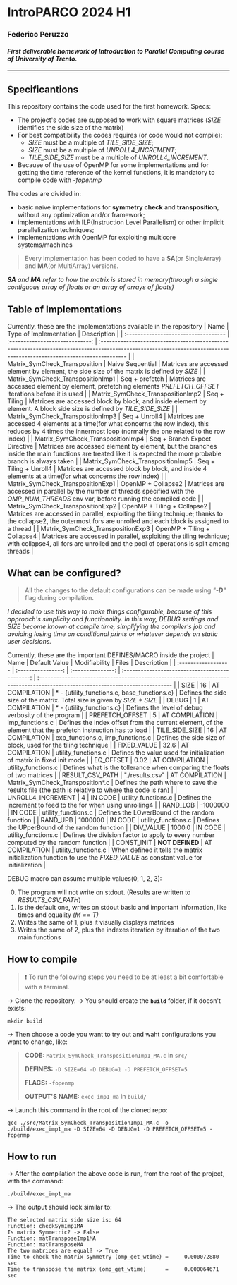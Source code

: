 # IntroPARCO 2024 H1

### Federico Peruzzo

#### _First deliverable homework of Introduction to Parallel Computing course of University of Trento._

---

## Specificantions

This repository contains the code used for the first homework.
Specs:
- The project's codes are supposed to work with square matrices (*SIZE* identifies the side size of the matrix)
- For best compatibility the codes requires (or code would not compile):
  - *SIZE* must be a multiple of *TILE_SIDE_SIZE*;
  - *SIZE* must be a multiple of *UNROLL4_INCREMENT*;
  - *TILE_SIDE_SIZE* must be a multiple of *UNROLL4_INCREMENT*.
- Because of the use of OpenMP for some implementations and for getting the time reference of the kernel functions, it is mandatory to compile code with *\-fopenmp*

The codes are divided in:
- basic naive implementations for **symmetry check** and **transposition**, without any optimization and/or framework;
- implementations with ILP(Instruction Level Parallelism) or other implicit parallelization techniques;
- implementations with OpenMP for exploiting multicore systems/machines

> Every implementation has been coded to have a **SA**(or SingleArray) and **MA**(or MultiArray) versions.

_**SA** and **MA** refer to how the matrix is stored in memory(through a single contiguous array of floats or an array of arrays of floats)_

## Table of Implementations

Currently, these are the implementations available in the repository
| Name                                 | Type of Implementation          | Description                                                                                                                                                            |
| :----------------------------------- | :-----------------------------: | :--------------------------------------------------------------------------------------------------------------------------------------------------------------------- |
| Matrix_SymCheck_Transposition        | Naive Sequential                | Matrices are accessed element by element, the side size of the matrix is defined by *SIZE*                                                                             |
| Matrix_SymCheck_TranspositionImp1    | Seq + prefetch                  | Matrices are accessed element by element, prefetching elements *PREFETCH_OFFSET* iterations before it is used                                                          |
| Matrix_SymCheck_TranspositionImp2    | Seq + Tiling                    | Matrices are accessed block by block, and inside element by element. A block side size is defined by *TILE_SIDE_SIZE*                                                  |
| Matrix_SymCheck_TranspositionImp3    | Seq + Unroll4                   | Matrices are accessed 4 elements at a time(for what concerns the row index), this reduces by 4 times the innermost loop (normally the one related to the row index)    |
| Matrix_SymCheck_TranspositionImp4    | Seq + Branch Expect Directive   | Matrices are accessed element by element, but the branches inside the main functions are treated like it is expected the more probable branch is always taken          |
| Matrix_SymCheck_TranspositionImp5    | Seq + Tiling + Unroll4          | Matrices are accessed block by block, and inside 4 elements at a time(for what concerns the row index)                                                                 |
| Matrix_SymCheck_TranspositionExp1    | OpenMP + Collapse2              | Matrices are accessed in parallel by the number of threads specified with the *OMP_NUM_THREADS* env var, before running the compiled code                              |
| Matrix_SymCheck_TranspositionExp2    | OpenMP + Tiling + Collapse2     | Matrices are accessed in parallel, exploiting the tiling technique; thanks to the collapse2, the outermost fors are unrolled and each block is assigned to a thread    |
| Matrix_SymCheck_TranspositionExp3    | OpenMP + Tiling + Collapse4     | Matrices are accessed in parallel, exploiting the tiling technique; with collapse4, all fors are unrolled and the pool of operations is split among threads            |

## What can be configured?

> All the changes to the default configurations can be made using *"**\-D**"* flag during compilation.

_I decided to use this way to make things configurable, because of this approach's simplicity and functionality._
_In this way, *DEBUG* settings and *SIZE* become known at compile time, simplifying the compiler's job and avoiding losing time on conditional prints or whatever depends on static user decisions._

Currently, these are the important DEFINES/MACRO inside the project
| Name                | Default Value      | Modifiability     | Files                                           | Description                                                                                                                    |
| :------------------ | :----------------: | :---------------: | :---------------------------------------------: | :----------------------------------------------------------------------------------------------------------------------------- |
| SIZE                | 16                 | AT COMPILATION    | \* - {utility_functions.c, base_functions.c}    | Defines the side size of the matrix. Total size is given by _SIZE \* SIZE_                                                     |
| DEBUG               | 1                  | AT COMPILATION    | \* - {utility_functions.c}                      | Defines the level of debug verbosity of the program                                                                            |
| PREFETCH_OFFSET     | 5                  | AT COMPILATION    | imp_functions.c                                 | Defines the index offset from the current element, of the element that the prefetch instruction has to load                    |
| TILE_SIDE_SIZE      | 16                 | AT COMPILATION    | exp_functions.c, imp_functions.c                | Defines the side size of block, used for the tiling technique                                                                  |
| FIXED_VALUE         | 32.6               | AT COMPILATION    | utility_functions.c                             | Defines the value used for initialization of matrix in fixed init mode                                                         |
| EQ_OFFSET           | 0.02               | AT COMPILATION    | utility_functions.c                             | Defines what is the tollerance when comparing the floats of two matrices                                                       |
| RESULT_CSV_PATH     | "./results.csv"    | AT COMPILATION    | Matrix_SymCheck_Transposition\*.c               | Defines the path where to save the results file (the path is relative to where the code is ran)                                |
| UNROLL4_INCREMENT   | 4                  | IN CODE           | utility_functions.c                             | Defines the increment to feed to the for when using unrolling4                                                                 |
| RAND_LOB            | -1000000           | IN CODE           | utility_functions.c                             | Defines the LOwerBound of the random function                                                                                  |
| RAND_UPB            | 1000000            | IN CODE           | utility_functions.c                             | Defines the UPperBound of the random function                                                                                  |
| DIV_VALUE           | 1000.0             | IN CODE           | utility_functions.c                             | Defines the division factor to apply to every number computed by the random function                                           |
| CONST_INIT          | **NOT DEFINED**    | AT COMPILATION    | utility_functions.c                             | When defined it tells the matrix initialization function to use the *FIXED_VALUE* as constant value for initialization         |

DEBUG macro can assume multiple values(0, 1, 2, 3):

0. The program will not write on stdout. (Results are written to *RESULTS_CSV_PATH*)
1. Is the default one, writes on stdout basic and important information, like times and equality _(M == T)_
2. Writes the same of 1, plus it visually displays matrices
3. Writes the same of 2, plus the indexes iteration by iteration of the two main functions

## How to compile

> ❗ To run the following steps you need to be at least a bit comfortable with a terminal.

-> Clone the repository.
-> You should create the **`build`** folder, if it doesn't exists:
```
mkdir build
```
-> Then choose a code you want to try out and waht configurations you want to change, like:
>**CODE:** `Matrix_SymCheck_TranspositionImp1_MA.c` in `src/`
>
>**DEFINES:** `-D SIZE=64 -D DEBUG=1 -D PREFETCH_OFFSET=5`
>
>**FLAGS:** `-fopenmp`
>
>**OUTPUT'S NAME:** `exec_imp1_ma` in `build/`
>

-> Launch this command in the root of the cloned repo:
```
gcc ./src/Matrix_SymCheck_TranspositionImp1_MA.c -o ./build/exec_imp1_ma -D SIZE=64 -D DEBUG=1 -D PREFETCH_OFFSET=5 -fopenmp
```

## How to run
-> After the compilation the above code is run, from the root of the project, with the command:
```
./build/exec_imp1_ma
```
-> The output should look similar to:
```
The selected matrix side size is: 64
Function: checkSymImp1MA
Is matrix Symmetric? -> False
Function: matTransposeImp1MA
Function: matTransposeMA
The two matrices are equal? -> True
Time to check the matrix symmetry (omp_get_wtime) =     0.000072880 sec
Time to transpose the matrix (omp_get_wtime)      =     0.000064671 sec
```
